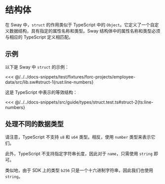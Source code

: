 # 结构体

在 Sway 中，`struct` 的作用类似于 TypeScript 中的 `Object`。它定义了一个自定义数据结构，具有指定的属性名称和类型。Sway 结构体中的属性名称和类型必须与相应的 TypeScript 定义相匹配。

## 示例

以下是 Sway 中 `struct` 的示例：

<<< @/../../docs-snippets/test/fixtures/forc-projects/employee-data/src/lib.sw#struct-1{rust:line-numbers}

这是 TypeScript 中表示的等效结构：

<<< @/../../docs-snippets/src/guide/types/struct.test.ts#struct-2{ts:line-numbers}

## 处理不同的数据类型

请注意，TypeScript 不支持 `u8` 和 `u64` 类型。相反，使用 `number` 类型来表示它们。

此外，TypeScript 不支持指定字符串长度，因此对于 `name`，只需使用 `string` 即可。

类似地，由于 SDK 上的类型 `b256` 只是一个十六进制字符串，因此我们也使用 `string`。
